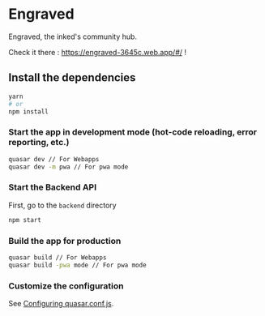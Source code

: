 # Engraved

Engraved, the inked's community hub.

Check it there : https://engraved-3645c.web.app/#/ !

## Install the dependencies
```bash
yarn
# or
npm install
```

### Start the app in development mode (hot-code reloading, error reporting, etc.)
```bash
quasar dev // For Webapps
quasar dev -m pwa // For pwa mode
```


### Start the Backend API
First, go to the `backend` directory
```bash
npm start
```


### Build the app for production
```bash
quasar build // For Webapps
quasar build -pwa mode // For pwa mode
```

### Customize the configuration
See [Configuring quasar.conf.js](https://v1.quasar.dev/quasar-cli/quasar-conf-js).
